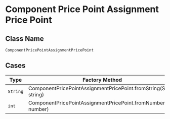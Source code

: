 
# Component Price Point Assignment Price Point

## Class Name

`ComponentPricePointAssignmentPricePoint`

## Cases

| Type | Factory Method |
|  --- | --- |
| `String` | ComponentPricePointAssignmentPricePoint.fromString(String string) |
| `int` | ComponentPricePointAssignmentPricePoint.fromNumber(int number) |

